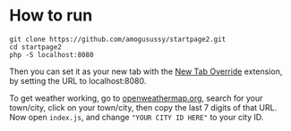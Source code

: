 # How to run

    git clone https://github.com/amogusussy/startpage2.git
    cd startpage2
    php -S localhost:8080
Then you can set it as your new tab with the [New Tab Override](https://addons.mozilla.org/en-US/firefox/addon/new-tab-override/) extension, by setting the URL to localhost:8080.

To get weather working, go to [openweathermap.org](https://openweathermap.org), search for your town/city, click on your town/city, then copy the last 7 digits of that URL.
Now open `index.js`, and change `"YOUR CITY ID HERE"` to your city ID.

